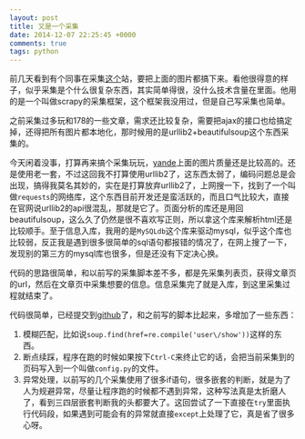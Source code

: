 ```yaml
---
layout: post
title: 又是一个采集
date: 2014-12-07 22:25:45 +0000
comments: true
tags: python
---
```


前几天看到有个同事在采集[这个](https://yande.re)站，要把上面的图片都搞下来。看他很得意的样子，似乎采集是个什么很复杂东西，其实简单得很，没什么技术含量在里面。他用的是一个叫做scrapy的采集框架，这个框架我没用过，但是自己写采集也简单。

之前采集过多玩和178的一些文章，需求还比较复杂，需要把ajax的接口也给搞定掉，还得把所有图片都本地化，那时候用的是urllib2+beautifulsoup这个东西采集的。

今天闲着没事，打算再来搞个采集玩玩，[yande](https://yande.re)上面的图片质量还是比较高的。还是使用老一套，不过这回我不打算使用urllib2了，这东西太弱了，编码问题总是会出现，搞得我莫名其妙的，实在是打算放弃urllib2了，上网搜一下，找到了一个叫做`requests`的网络库，这个东西目前开发还是蛮活跃的，而且口气比较大，直接在官网说urllib2的api很混乱，那就是它了。页面分析的库还是用回beautifulsoup，这么久了仍然是很不喜欢写正则，所以拿这个库来解析html还是比较顺手。至于信息入库，我用的是`MySQLdb`这个库来驱动mysql，似乎这个库也比较弱，反正我是遇到很多很简单的sql语句都报错的情况了，在网上搜了一下，发现别的第三方的mysql库也很多，但是还没有下定决心换。

代码的思路很简单，和以前写的采集脚本差不多，都是先采集列表页，获得文章页的url，然后在文章页中采集想要的信息。信息采集完了就是入库，到这里采集过程就结束了。

代码很简单，已经提交到[github](https://github.com/xcaptain/yande)了，和之前写的脚本比起来，多增加了一些东西：
1. 模糊匹配，比如说`soup.find(href=re.compile('user\/show'))`这样的东西。
2. 断点续踩，程序在跑的时候如果按下`Ctrl-C`来终止它的话，会把当前采集到的页码写入到一个叫做`config.py`的文件。
3. 异常处理，以前写的几个采集使用了很多if语句，很多嵌套的判断，就是为了人为规避异常，尽量让程序跑的时候都不遇到异常，这种写法真是太折磨人了，看到三四层嵌套判断我的头都要大了。这回尝试了一下直接在`try`里面执行代码段，如果遇到可能会有的异常就直接`except`上处理了它，真是省了很多心呀。
